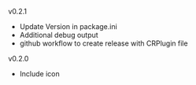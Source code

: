v0.2.1 
- Update Version in package.ini
- Additional debug output
- github workflow to create release with CRPlugin file

v0.2.0
- Include icon